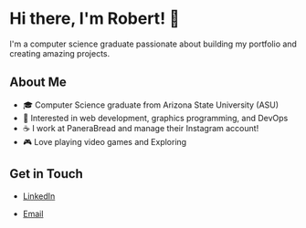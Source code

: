 # Hi there, I'm Robert! 👋

I'm a computer science graduate passionate about building my portfolio and creating amazing projects.

## About Me
- 🎓 Computer Science graduate from Arizona State University (ASU)
- 🌟 Interested in web development, graphics programming, and DevOps
- ☕️ I work at PaneraBread and manage their Instagram account!
- 🎮 Love playing video games and Exploring

## Get in Touch
- [LinkedIn](www.linkedin.com/in/robert-ayala-3178b62a1)

- [Email](rayala760@gmail.com)

<!---
rayala200/rayala200 is a ✨ special ✨ repository because its `README.md` (this file) appears on your GitHub profile.
You can click the Preview link to take a look at your changes.
--->
